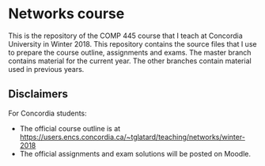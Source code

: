 # Networks course

This is the repository of the COMP 445 course that I teach at
Concordia University in Winter 2018. This repository contains the
source files that I use to prepare the course outline, assignments and
exams. The master branch contains material for the current year. The
other branches contain material used in previous years.

## Disclaimers

For Concordia students:
* The official course outline is at https://users.encs.concordia.ca/~tglatard/teaching/networks/winter-2018
* The official assignments and exam solutions will be posted on Moodle. 